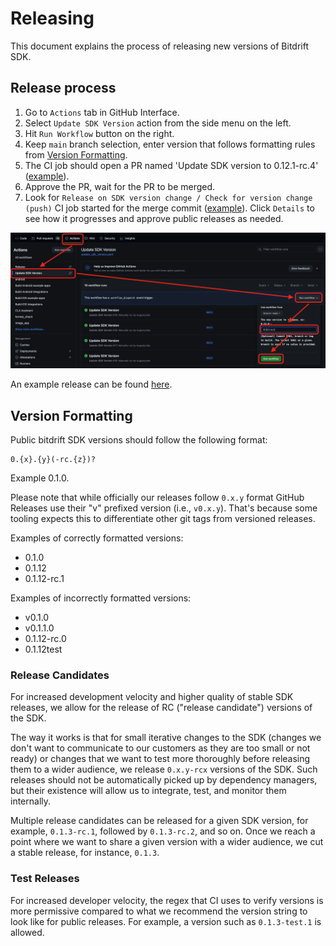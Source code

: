 # Releasing

This document explains the process of releasing new versions of Bitdrift SDK.

## Release process

1. Go to `Actions` tab in GitHub Interface.
1. Select `Update SDK Version` action from the side menu on the left.
1. Hit `Run Workflow` button on the right.
1. Keep `main` branch selection, enter version that follows formatting rules from [Version Formatting](#version-formatting).
1. The CI job should open a PR named 'Update SDK version to 0.12.1-rc.4' ([example](https://github.com/bitdriftlabs/capture-sdk/pull/1637)).
1. Approve the PR, wait for the PR to be merged.
1. Look for `Release on SDK version change / Check for version change (push)` CI job started for the merge commit ([example](https://github.com/bitdriftlabs/capture-sdk/actions/runs/10206791724/job/28240351848)). Click `Details` to see how it progresses and approve public releases as needed.

![](images/releasing_bitdriftsdk_creating_release.png)

An example release can be found [here](https://github.com/bitdriftlabs/capture-sdk/releases/tag/v0.12.1-rc.5).

## Version Formatting

Public bitdrift SDK versions should follow the following format:

```
0.{x}.{y}(-rc.{z})?
```

Example 0.1.0.

Please note that while officially our releases follow `0.x.y` format GitHub Releases use their "v" prefixed version (i.e., `v0.x.y`). That's because some tooling
expects this to differentiate other git tags from versioned releases.

Examples of correctly formatted versions:

* 0.1.0
* 0.1.12
* 0.1.12-rc.1

Examples of incorrectly formatted versions:

* v0.1.0
* v0.1.1.0
* 0.1.12-rc.0
* 0.1.12test

### Release Candidates

For increased development velocity and higher quality of stable SDK releases, we allow for the release of RC ("release candidate") versions of the SDK.

The way it works is that for small iterative changes to the SDK (changes we don't want to communicate to our customers as they are too small or not ready) or changes that we want to test more thoroughly before releasing them to a wider audience, we release `0.x.y-rcx` versions of the SDK. Such releases should not be automatically picked up by dependency managers, but their existence will allow us to integrate, test, and monitor them internally.

Multiple release candidates can be released for a given SDK version, for example, `0.1.3-rc.1`, followed by `0.1.3-rc.2`, and so on. Once we reach a point where we want to share a given version with a wider audience, we cut a stable release, for instance, `0.1.3`.

### Test Releases

For increased developer velocity, the regex that CI uses to verify versions is more permissive compared to what we recommend the version string to look like for public releases. For example, a version such as `0.1.3-test.1` is allowed.
